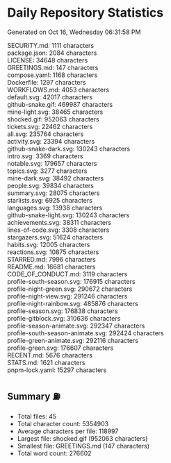 # Daily Repository Statistics 
Generated on Oct 16, Wednesday 06:31:58 PM  

SECURITY.md: 1111 characters  
package.json: 2084 characters  
LICENSE: 34648 characters  
GREETINGS.md: 147 characters  
compose.yaml: 1168 characters  
Dockerfile: 1297 characters  
WORKFLOWS.md: 4053 characters  
default.svg: 42017 characters  
github-snake.gif: 469987 characters  
mine-light.svg: 38465 characters  
shocked.gif: 952063 characters  
tickets.svg: 22462 characters  
all.svg: 235764 characters  
activity.svg: 23394 characters  
github-snake-dark.svg: 130243 characters  
intro.svg: 3369 characters  
notable.svg: 179657 characters  
topics.svg: 3277 characters  
mine-dark.svg: 38492 characters  
people.svg: 39834 characters  
summary.svg: 28075 characters  
starlists.svg: 6925 characters  
languages.svg: 13938 characters  
github-snake-light.svg: 130243 characters  
achievements.svg: 38311 characters  
lines-of-code.svg: 3308 characters  
stargazers.svg: 51624 characters  
habits.svg: 12005 characters  
reactions.svg: 10875 characters  
STARRED.md: 7996 characters  
README.md: 16681 characters  
CODE_OF_CONDUCT.md: 3119 characters  
profile-south-season.svg: 176915 characters  
profile-night-green.svg: 290672 characters  
profile-night-view.svg: 291246 characters  
profile-night-rainbow.svg: 485876 characters  
profile-season.svg: 176838 characters  
profile-gitblock.svg: 310636 characters  
profile-season-animate.svg: 292347 characters  
profile-south-season-animate.svg: 292424 characters  
profile-green-animate.svg: 292116 characters  
profile-green.svg: 176607 characters  
RECENT.md: 5676 characters  
STATS.md: 1621 characters  
pnpm-lock.yaml: 15297 characters  

## Summary ⛽  
- Total files: 45  
- Total character count: 5354903  
- Average characters per file: 118997  
- Largest file: shocked.gif (952063 characters)  
- Smallest file: GREETINGS.md (147 characters)  
- Total word count: 276602  
